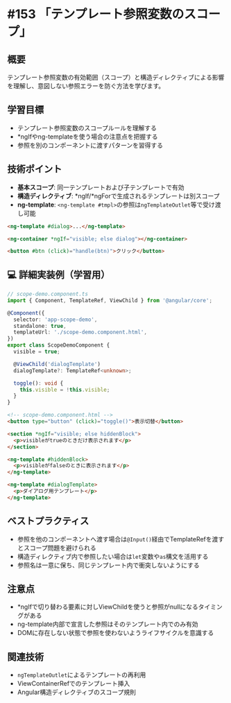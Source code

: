 # #153 「テンプレート参照変数のスコープ」

## 概要
テンプレート参照変数の有効範囲（スコープ）と構造ディレクティブによる影響を理解し、意図しない参照エラーを防ぐ方法を学びます。

## 学習目標
- テンプレート参照変数のスコープルールを理解する
- *ngIfやng-templateを使う場合の注意点を把握する
- 参照を別のコンポーネントに渡すパターンを習得する

## 技術ポイント
- **基本スコープ**: 同一テンプレートおよび子テンプレートで有効
- **構造ディレクティブ**: *ngIf/*ngForで生成されるテンプレートは別スコープ
- **ng-template**: `<ng-template #tmpl>`の参照は`ngTemplateOutlet`等で受け渡し可能

```html
<ng-template #dialog>...</ng-template>
```

```html
<ng-container *ngIf="visible; else dialog"></ng-container>
```

```html
<button #btn (click)="handle(btn)">クリック</button>
```

## 💻 詳細実装例（学習用）
```typescript
// scope-demo.component.ts
import { Component, TemplateRef, ViewChild } from '@angular/core';

@Component({
  selector: 'app-scope-demo',
  standalone: true,
  templateUrl: './scope-demo.component.html',
})
export class ScopeDemoComponent {
  visible = true;

  @ViewChild('dialogTemplate')
  dialogTemplate?: TemplateRef<unknown>;

  toggle(): void {
    this.visible = !this.visible;
  }
}
```

```html
<!-- scope-demo.component.html -->
<button type="button" (click)="toggle()">表示切替</button>

<section *ngIf="visible; else hiddenBlock">
  <p>visibleがtrueのときだけ表示されます</p>
</section>

<ng-template #hiddenBlock>
  <p>visibleがfalseのときに表示されます</p>
</ng-template>

<ng-template #dialogTemplate>
  <p>ダイアログ用テンプレート</p>
</ng-template>
```

## ベストプラクティス
- 参照を他のコンポーネントへ渡す場合は`@Input()`経由でTemplateRefを渡すとスコープ問題を避けられる
- 構造ディレクティブ内で参照したい場合は`let`変数や`as`構文を活用する
- 参照名は一意に保ち、同じテンプレート内で衝突しないようにする

## 注意点
- *ngIfで切り替わる要素に対しViewChildを使うと参照がnullになるタイミングがある
- ng-template内部で宣言した参照はそのテンプレート内でのみ有効
- DOMに存在しない状態で参照を使わないようライフサイクルを意識する

## 関連技術
- `ngTemplateOutlet`によるテンプレートの再利用
- ViewContainerRefでのテンプレート挿入
- Angular構造ディレクティブのスコープ規則
